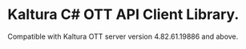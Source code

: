 # Kaltura C# OTT API Client Library.
Compatible with Kaltura OTT server version 4.82.61.19886 and above.
